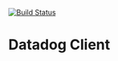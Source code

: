 [![Build Status](https://travis-ci.org/iand675/datadog.svg?branch=master)](https://travis-ci.org/iand675/datadog.svg?branch=master)

# Datadog Client
